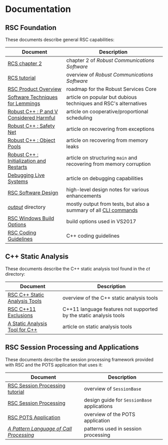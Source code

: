 # Documentation

## RSC Foundation

These documents describe general RSC capabilities:

Document | Description
-------- | -----------
[RCS chapter 2](/docs/RCS-chapter-2.pdf) | chapter 2 of _Robust Communications Software_
[RCS tutorial](/docs/RCS-tutorial.pdf) | overview of _Robust Communications Software_
[RSC Product Overview](/docs/RSC-Product-Overview.pdf) | roadmap for the Robust Services Core
[Software Techniques for Lemmings](https://www.codeproject.com/Articles/5258540/Software-Techniques-for-Lemmings) | article on popular but dubious techniques and RSC's alternatives
[Robust C++ : P and V Considered Harmful](https://www.codeproject.com/Articles/5246597/Robust-Cplusplus-P-and-V-Considered-Harmful) | article on cooperative/proportional scheduling
[Robust C++ : Safety Net](https://www.codeproject.com/Articles/5165710/Robust-Cplusplus-Safety-Net) | article on recovering from exceptions
[Robust C++ : Object Pools](https://www.codeproject.com/Articles/5166096/Robust-Cplusplus-Object-Pools) | article on recovering from memory leaks
[Robust C++ : Initialization and Restarts](https://www.codeproject.com/Articles/5254138/Robust-Cplusplus-Initialization-and-Restarts) | article on structuring `main` and recovering from memory corruption
[Debugging Live Systems](https://www.codeproject.com/Articles/5255828/Debugging-Live-Systems) | article on debugging capabilities
[RSC Software Design](/docs/RSC-Software-Design.pdf) | high-level design notes for various enhancements
[_output_](/output) directory | mostly output from tests, but also a summary of all [CLI commands](/output/help.cli.txt)
[RSC Windows Build Options](/docs/RSC-Windows-Build-Options.md) | build options used in VS2017
[RSC Coding Guidelines](/docs/RSC-Coding-Guidelines.md) | C++ coding guidelines

## C++ Static Analysis

These documents describe the C++ static analysis tool found in the _ct_ directory:

Document | Description
-------- | -----------
[RSC C++ Static Analysis Tools](/docs/RSC-Cpp-Static-Analysis-Tools.md) | overview of the C++ static analysis tools
[RSC C++11 Exclusions](/docs/RSC-Cpp11-Exclusions.md) | C++11 language features not supported by the static analysis tools
[A Static Analysis Tool for C++](https://www.codeproject.com/Articles/5246833/A-Static-Analysis-Tool-for-Cplusplus) | article on static analysis tools

## RSC Session Processing and Applications

These documents describe the session processing framework provided with RSC and the POTS
application that uses it:

Document | Description
-------- | -----------
[RSC Session Processing tutorial](/docs/RSC-Session-Processing-tutorial.pdf) | overview of `SessionBase`
[RSC Session Processing](/docs/RSC-Session-Processing.pdf) | design guide for `SessionBase` applications
[RSC POTS Application](/docs/RSC-POTS-Application.md) | overview of the POTS application
[_A Pattern Language of Call Processing_](/docs/PLCP.pdf) | patterns used in session processing

